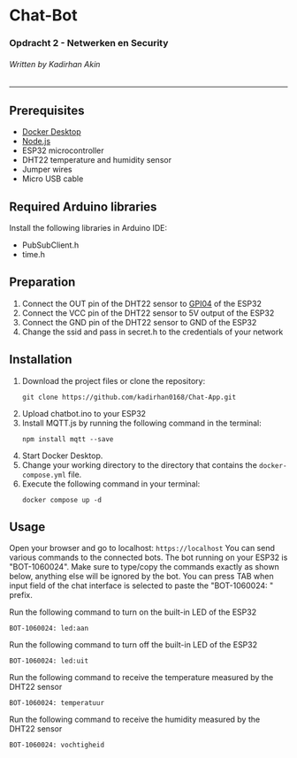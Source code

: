 # Chat-Bot

### Opdracht 2 - Netwerken en Security

###### Written by Kadirhan Akin

---

## Prerequisites
- [Docker Desktop](https://www.docker.com/products/docker-desktop/)
- [Node.js](https://nodejs.org/en/download/current)
- ESP32 microcontroller
- DHT22 temperature and humidity sensor
- Jumper wires
- Micro USB cable

## Required Arduino libraries
Install the following libraries in Arduino IDE:
- PubSubClient.h
- time.h

## Preparation
1. Connect the OUT pin of the DHT22 sensor to [GPI04](https://www.upesy.com/cdn/shop/articles/doc-esp32-pinout-reference-wroom-devkit_9db79068-c59c-4142-91f0-bb361d3b7dac.jpg?v=1706553444) of the ESP32
2. Connect the VCC pin of the DHT22 sensor to 5V output of the ESP32
3. Connect the GND pin of the DHT22 sensor to GND of the ESP32
4. Change the ssid and pass in secret.h to the credentials of your network

## Installation
1. Download the project files or clone the repository:
    ```
    git clone https://github.com/kadirhan0168/Chat-App.git
    ```
2. Upload chatbot.ino to your ESP32
3. Install MQTT.js by running the following command in the terminal:
    ```
    npm install mqtt --save
    ```
4. Start Docker Desktop.
5. Change your working directory to the directory that contains the `docker-compose.yml` file.
6. Execute the following command in your terminal:
    ```
    docker compose up -d
    ```

## Usage
Open your browser and go to localhost:
    ```
    https://localhost
    ```
You can send various commands to the connected bots. The bot running on your ESP32 is "BOT-1060024". Make sure to type/copy the commands exactly as shown below, anything else will be ignored by the bot. You can press TAB when input field of the chat interface is selected to paste the "BOT-1060024: " prefix.

Run the following command to turn on the built-in LED of the ESP32
```
BOT-1060024: led:aan
```
Run the following command to turn off the built-in LED of the ESP32
```
BOT-1060024: led:uit
```
Run the following command to receive the temperature measured by the DHT22 sensor
```
BOT-1060024: temperatuur
```
Run the following command to receive the humidity measured by the DHT22 sensor
```
BOT-1060024: vochtigheid
```
